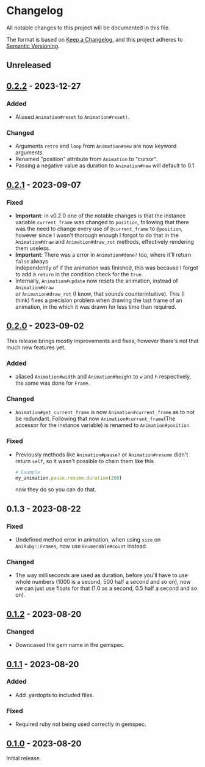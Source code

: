 # Changelog

All notable changes to this project will be documented in this file.

The format is based on [Keep a Changelog](https://keepachangelog.com/en/1.0.0/),
and this project adheres to [Semantic Versioning](https://semver.org/spec/v2.0.0.html).

## Unreleased

## [0.2.2] - 2023-12-27

### Added

- Aliased `Animation#reset` to `Animation#reset!`.

### Changed

- Arguments `retro` and `loop` from `Animation#new` are now keyword arguments.
- Renamed "position" attribute from `Animation` to "cursor".
- Passing a negative value as duration to `Animation#new` will default to 0.1.

## [0.2.1] - 2023-09-07

### Fixed

- **Important**: in v0.2.0 one of the notable changes is that the instance variable `current_frame` was changed to `position`, following that there was
  the need to change every use of `@current_frame` to `@position`, however
  since I wasn't thorough enough I forgot to do that in the `Animation#draw` and `Animation#draw_rot`
  methods, effectively rendering them useless.
- **Important**: There was a error in `Animation#done?` too, where it'll return `false` always    
  independently of if the animation was finished, this was because I forgot to add a `return` in
  the condition check for the `true`.
- Internally, `Animation#update` now resets the animation, instead of `Animation#draw`  
or `Animation#draw_rot` (I know, that sounds counterintuitive). This (I think) fixes a precision problem when drawing the last frame
of an animation, in the which it was drawn for less time than required.

## [0.2.0] - 2023-09-02

This release brings mostly improvements and fixes, however there's not that much
new features yet.

### Added

- aliased `Animation#width` and `Animation#height` to `w` and `h` respectively, the same was done
for `Frame`.

### Changed

- `Animation#get_current_frame` is now `Animation#current_frame` as to not be redundant. Following that now `Animation#current_frame`(The accessor for the instance variable) is renamed to `Animation#position`.

### Fixed

- Previously methods like `Animation#pause?` or `Animation#resume` didn't return `self`, so it wasn't possible to chain them like this
  ```ruby
  # Example
  my_animation.pause.resume.duration(200)
  ```
  now they do so you can do that.

## 0.1.3 - 2023-08-22

### Fixed

- Undefined method error in animation, when using `size` on `AniRuby::Frames`, now
  use `Enumerable#count` instead.

### Changed

- The way milliseconds are used as duration, before you'll have to use whole numbers
  (1000 is a second, 500 half a second and so on), now we can just use floats for that (1.0 as a second, 0.5 half a second and so on).

## [0.1.2] - 2023-08-20

### Changed

- Downcased the gem name in the gemspec.

## [0.1.1] - 2023-08-20

### Added

- Add .yardopts to included files.

### Fixed

- Required ruby not being used correctly in gemspec.

## [0.1.0] - 2023-08-20

Initial release.

[Unreleased]: https://github.com/Chadowo/aniruby/compare/v0.2.2...HEAD
[0.2.2]: https://github.com/Chadowo/aniruby/compare/v0.2.1...v0.2.2
[0.2.1]: https://github.com/Chadowo/aniruby/compare/v0.2.0...v0.2.1
[0.2.0]: https://github.com/Chadowo/aniruby/compare/v0.1.3...v0.2.0
[0.1.3]: https://github.com/Chadowo/aniruby/compare/v0.1.2...v0.1.3
[0.1.2]: https://github.com/Chadowo/aniruby/compare/v0.1.1...v0.1.2
[0.1.1]: https://github.com/Chadowo/aniruby/compare/v0.1.0...v0.1.1
[0.1.0]: https://github.com/Chadowo/aniruby/releases/v0.1.0
